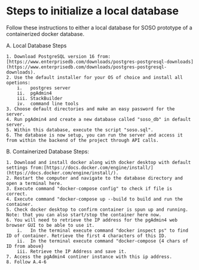 # Steps to initialize a local database

Follow these instructions to either a local database for SOSO prototype of a containerized docker database.

A. Local Database Steps

    1. Download PostgreSQL version 16 from:[https://www.enterprisedb.com/downloads/postgres-postgresql-downloads](https://www.enterprisedb.com/downloads/postgres-postgresql-downloads).
    2. Use the default installer for your OS of choice and install all opetions:
        i.   postgres server
        ii.  pgAdmin4
        iii. StackBuilder
        iv.  command line tools
    3. Choose default directories and make an easy password for the server.
    4. Run pgAdmin4 and create a new database called "soso_db" in default server.
    5. Within this database, execute the script "soso.sql".
    6. The database is now setup, you can run the server and access it from within the backend of the project through API calls.

B. Containerized Database Steps:

    1. Download and install docker along with docker desktop with default settings from:[https://docs.docker.com/engine/install/](https://docs.docker.com/engine/install/).
    2. Restart the computer and navigate to the database directory and open a terminal here.
    3. Execute command "docker-compose config" to check if file is correct.
    4. Execute command "docker-compose up --build to build and run the container.
    5. Check docker desktop to confirm container is spun up and running. Note: that you can also start/stop the container here now.
    6. You will need to retrieve the IP address for the pgAdmin4 web browser GUI to be able to use it.
        i.   In the terminal execute command "docker inspect ps" to find ID of container. Retrieve the first 4 characters of this ID.
        ii.  In the terminal execute command "docker-compose {4 chars of ID from above}
        iii. Retrieve the IP Address and save it.
    7. Access the pgAdmin4 continer instance with this ip address.
    8. Follow A.4-6
